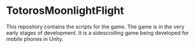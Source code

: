 # TotorosMoonlightFlight
This repository contains the scripts for the game. The game is in the very early stages of development. It is a sidescrolling game being developed for mobile phones in Unity.
